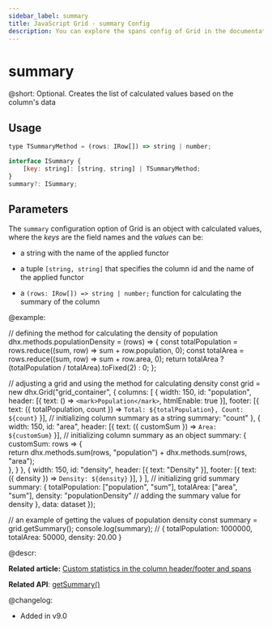 ```yaml
---
sidebar_label: summary
title: JavaScript Grid - summary Config 
description: You can explore the spans config of Grid in the documentation of the DHTMLX JavaScript UI library. Browse developer guides and API reference, try out code examples and live demos, and download a free 30-day evaluation version of DHTMLX Suite.
---
```


# summary

@short: Optional. Creates the list of calculated values based on the column's data 

## Usage

~~~jsx
type TSummaryMethod = (rows: IRow[]) => string | number;

interface ISummary {
    [key: string]: [string, string] | TSummaryMethod;
}
summary?: ISummary;
~~~

## Parameters

The `summary` configuration option of Grid is an object with calculated values, where the *keys* are the field names and the *values* can be:

- a string with the name of the applied functor

- a tuple `[string, string]` that specifies the column id and the name of the applied functor

- a `(rows: IRow[]) => string | number;` function for calculating the summary of the column

@example:

// defining the method for calculating the density of population
dhx.methods.populationDensity = (rows) => {
    const totalPopulation = rows.reduce((sum, row) => sum + row.population, 0);
    const totalArea = rows.reduce((sum, row) => sum + row.area, 0);
    return totalArea ? (totalPopulation / totalArea).toFixed(2) : 0;
};

// adjusting a grid and using the method for calculating density
const grid = new dhx.Grid("grid_container", {
    columns: [
        { 
            width: 150, 
            id: "population", 
            header: [{ text: () => `<mark>Population</mark>`, htmlEnable: true }],
            footer: [{ text: ({ totalPopulation, count }) => `Total: ${totalPopulation}, Count: ${count}` }],
            // initializing column summary as a string
            summary: "count" 
        },
        {
            width: 150,
            id: "area",
            header: [{ text: ({ customSum }) => `Area: ${customSum}` }],
            // initializing column summary as an object
            summary: {
                customSum: rows => {		
                    return dhx.methods.sum(rows, "population") + dhx.methods.sum(rows, "area");		
                },
            }
        },
        {
            width: 150,
            id: "density",
            header: [{ text: "Density" }],
            footer: [{ text: ({ density }) => `Density: ${density}` }],
        }
    ],
    // initializing grid summary
    summary: {
        totalPopulation: ["population", "sum"],
        totalArea: ["area", "sum"],
        density: "populationDensity" // adding the summary value for density
    },
    data: dataset
});

// an example of getting the values of population density
const summary = grid.getSummary();
console.log(summary); // { totalPopulation: 1000000, totalArea: 50000, density: 20.00 }

@descr:

**Related article:** [Custom statistics in the column header/footer and spans](../../configuration/#custom-statistics-in-the-column-headerfooter-and-spans)

**Related API**: [getSummary()](grid/api/grid_getsummary_method.md)

@changelog:
- Added in v9.0